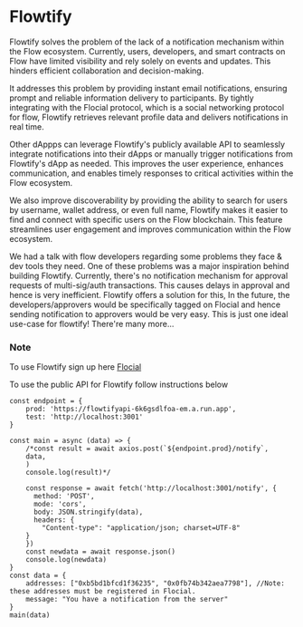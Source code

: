 # Flowtify

Flowtify solves the problem of the lack of a notification mechanism within the Flow ecosystem. Currently, users, developers, and smart contracts on Flow have limited visibility and rely solely on events and updates. This hinders efficient collaboration and decision-making. 

It addresses this problem by providing instant email notifications, ensuring prompt and reliable information delivery to participants. By tightly integrating with the Flocial protocol, which is a social networking protocol for flow, Flowtify retrieves relevant profile data and delivers notifications in real time.

Other dAppps can leverage Flowtify's publicly available API to seamlessly integrate notifications into their dApps or manually trigger notifications from Flowtify's dApp as needed. This improves the user experience, enhances communication, and enables timely responses to critical activities within the Flow ecosystem.

We also improve discoverability by providing the ability to search for users by username, wallet address, or even full name, Flowtify makes it easier to find and connect with specific users on the Flow blockchain. This feature streamlines user engagement and improves communication within the Flow ecosystem.

We had a talk with flow developers regarding some problems they face & dev tools they need. One of these problems was a major inspiration behind building Flowtify. Currently, there's no notification mechanism for approval requests of multi-sig/auth transactions. This causes delays in approval and hence is very inefficient. Flowtify offers a solution for this, In the future, the developers/approvers would be specifically tagged on Flocial and hence sending notification to approvers would be very easy. This is just one ideal use-case for flowtify! There're many more...

### Note

To use Flowtify sign up here [Flocial](https://flocial.vercel.app/)

To use the public API for Flowtify follow instructions below

```
const endpoint = {
    prod: 'https://flowtifyapi-6k6gsdlfoa-em.a.run.app',
    test: 'http://localhost:3001'
}

const main = async (data) => {
    /*const result = await axios.post(`${endpoint.prod}/notify`,
    data,
    )
    console.log(result)*/

    const response = await fetch('http://localhost:3001/notify', {    
      method: 'POST',
      mode: 'cors',      
      body: JSON.stringify(data),
      headers: {
        "Content-type": "application/json; charset=UTF-8"
    }
    })
    const newdata = await response.json()
    console.log(newdata)
}
const data = { 
    addresses: ["0xb5bd1bfcd1f36235", "0x0fb74b342aea7798"], //Note: these addresses must be registered in Flocial.
    message: "You have a notification from the server"
}
main(data)
```